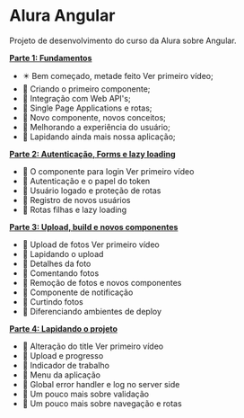 # Alura Angular
Projeto de desenvolvimento do curso da Alura sobre Angular.

**[Parte 1: Fundamentos](https://cursos.alura.com.br/course/angular-fundamentos)** 

* :eight_pointed_black_star: Bem começado, metade feito Ver primeiro vídeo;
* :black_square_button: Criando o primeiro componente;
* :black_square_button: Integração com Web API's;
* :black_square_button: Single Page Applications e rotas;
* :black_square_button: Novo componente, novos conceitos;
* :black_square_button: Melhorando a experiência do usuário;
* :black_square_button: Lapidando ainda mais nossa aplicação;

**[Parte 2: Autenticação, Forms e lazy loading](https://cursos.alura.com.br/course/angular-autenticacao)**

* :black_square_button: O componente para login Ver primeiro vídeo
* :black_square_button: Autenticação e o papel do token
* :black_square_button: Usuário logado e proteção de rotas
* :black_square_button: Registro de novos usuários
* :black_square_button: Rotas filhas e lazy loading

**[Parte 3: Upload, build e novos componentes](https://cursos.alura.com.br/course/angular-upload-build)**

* :black_square_button: Upload de fotos Ver primeiro vídeo
* :black_square_button: Lapidando o upload
* :black_square_button: Detalhes da foto
* :black_square_button: Comentando fotos
* :black_square_button: Remoção de fotos e novos componentes
* :black_square_button: Componente de notificação
* :black_square_button: Curtindo fotos
* :black_square_button: Diferenciando ambientes de deploy

**[Parte 4: Lapidando o projeto](https://cursos.alura.com.br/course/angular-lapidando-projeto)**

* :black_square_button: Alteração do title Ver primeiro vídeo
* :black_square_button: Upload e progresso
* :black_square_button: Indicador de trabalho
* :black_square_button: Menu da aplicação
* :black_square_button: Global error handler e log no server side
* :black_square_button: Um pouco mais sobre validação
* :black_square_button: Um pouco mais sobre navegação e rotas
